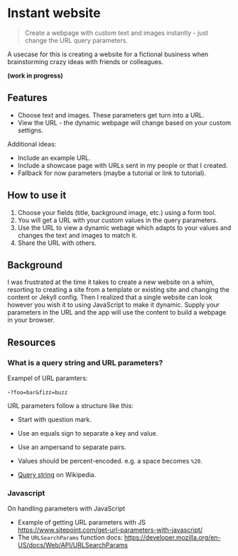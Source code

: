 # Instant website
> Create a webpage with custom text and images instantly - just change the URL query parameters.

A usecase for this is creating a website for a fictional business when brainstorming crazy ideas with friends or colleagues.


**(work in progress)**



## Features 

- Choose text and images. These parameters get turn into a URL.
- View the URL - the dynamic webpage will change based on your custom settigns.

Additional ideas:

- Include an example URL.
- Include a showcase page with URLs sent in my people or that I created.
- Fallback for now parameters (maybe a tutorial or link to tutorial).

## How to use it

1. Choose your fields (title, background image, etc.) using a form tool.
2. You will get a URL with your custom values in the query parameters.
3. Use the URL to view a dynamic webage which adapts to your values and changes the text and images to match it.
4. Share the URL with others.


## Background

I was frustrated at the time it takes to create a new website on a whim, resorting to creating a site from a template or existing site and changing the content or Jekyll config. Then I realized that a single website can look however you wish it to using JavaScript to make it dynamic. Supply your parameters in the URL and the app will use the content to build a webpage in your browser.


## Resources

### What is a query string and URL parameters?

Exampel of URL paramters:

-`?foo=bar&fizz=buzz`

URL parameters follow a structure like this:

- Start with question mark.
- Use an equals sign to separate a key and value.
- Use an ampersand to separate pairs.
- Values should be percent-encoded. e.g. a space becomes `%20`.

- [Query string](https://en.wikipedia.org/wiki/Query_string) on Wikipedia.

### Javascript

On handling parameters with JavaScript

- Example of getting URL parameters with JS https://www.sitepoint.com/get-url-parameters-with-javascript/
- The `URLSearchParams` function docs: https://developer.mozilla.org/en-US/docs/Web/API/URLSearchParams
